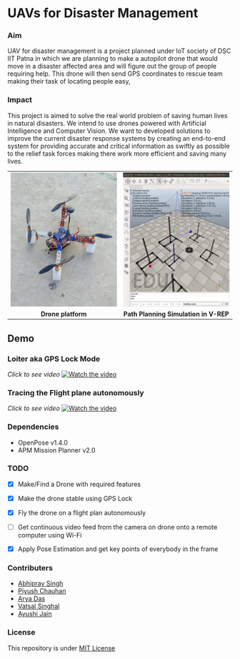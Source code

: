 # UAVs for Disaster Management

### Aim
UAV for disaster management is a project planned under IoT society of DSC IIT Patna in which we are planning to make a autopilot drone that would move in a disaster affected area and will figure out the group of people requiring help. This drone will then send GPS coordinates to rescue team making their task of locating people easy,

### Impact
This project is aimed to solve the real world problem of saving human lives in natural disasters. We intend to use drones powered with Artificial Intelligence and Computer Vision.
We want to developed solutions to improve the current disaster response systems by creating an end-to-end system for providing accurate and critical information as swiftly as possible to the relief task forces making there work more efficient and saving many lives.

<table>
  <tr><td width="50%" style="text-align:center"><img src="drone.jpg" height="300px"/></td><td width="50%" style="text-align:center"><img src="path_planning.gif" height="300px"/></td></tr>
  <tr><td style="text-align:center"><b>Drone platform</b></td><td style="text-align:center"><b>Path Planning Simulation in V-REP</b></td></tr>
</table> 

## Demo 

### Loiter aka GPS Lock Mode
*Click to see video*
[![Watch the video](https://img.youtube.com/vi/YufSoh0rm08/maxresdefault.jpg)](https://youtu.be/YufSoh0rm08)

### Tracing the Flight plane autonomously
*Click to see video*
[![Watch the video](https://img.youtube.com/vi/0DJAcaTvqDM/maxresdefault.jpg)](https://youtu.be/0DJAcaTvqDM)


### Dependencies
- OpenPose v1.4.0
- APM Mission Planner v2.0

### TODO
- [x] Make/Find a Drone with required features
- [x] Make the drone stable using GPS Lock
- [x] Fly the drone on a flight plan autonomously
- [ ] Get continuous video feed from the camera on drone onto a remote computer using Wi-Fi
- [x] Apply Pose Estimation and get key points of everybody in the frame


### Contributers
- [Abhipray Singh](https://github.com/AbhiprayIITP)
- [Piyush Chauhan](https://github.com/piyushchauhan)
- [Arya Das](https://github.com/aryadas98)
- [Vatsal Singhal](https://github.com/VatsalSin/)
- [Ayushi Jain](https://github.com/Ayushee-jain/)

### License
This repository is under [MIT License](LICENSE)
